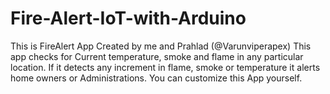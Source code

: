 # Fire-Alert-IoT-with-Arduino
 This is FireAlert App Created by me and Prahlad (@Varunviperapex) This app checks for Current temperature, smoke and flame in any particular location. If it detects any increment in flame, smoke or temperature it alerts home owners or Administrations. You can customize this App yourself.
